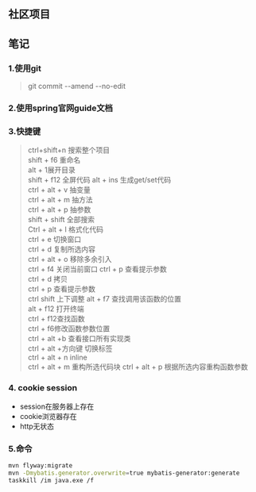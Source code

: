 ## 社区项目

## 笔记
### 1.使用git
> git commit --amend --no-edit
### 2.使用spring官网guide文档
### 3.快捷键
> ctrl+shift+n 搜索整个项目  
> shift + f6 重命名  
> alt + 1展开目录  
>shift + f12 全屏代码
> alt + ins 生成get/set代码  
> ctrl + alt + v 抽变量  
> ctrl + alt + m 抽方法  
> ctrl + alt + p 抽参数   
> shift + shift 全部搜索  
>Ctrl + alt + l 格式化代码  
>ctrl + e 切换窗口  
>ctrl + d 复制所选内容  
>ctrl + alt + o 移除多余引入  
>ctrl + f4 关闭当前窗口
>ctrl + p 查看提示参数  
>ctrl + d 拷贝  
>ctrl + p 查看提示参数  
>ctrl shift 上下调整
>alt + f7 查找调用该函数的位置  
>alt + f12 打开终端  
> ctrl + f12查找函数  
> ctrl + f6修改函数参数位置  
> ctrl + alt +b 查看接口所有实现类  
>ctrl + alt +方向键 切换标签  
> ctrl + alt + n inline  
> ctrl + alt + m 重构所选代码块
> ctrl + alt + p 根据所选内容重构函数参数
### 4. cookie session
* session在服务器上存在
* cookie浏览器存在
* http无状态

### 5.命令
```bash
mvn flyway:migrate
mvn -Dmybatis.generator.overwrite=true mybatis-generator:generate
taskkill /im java.exe /f
```